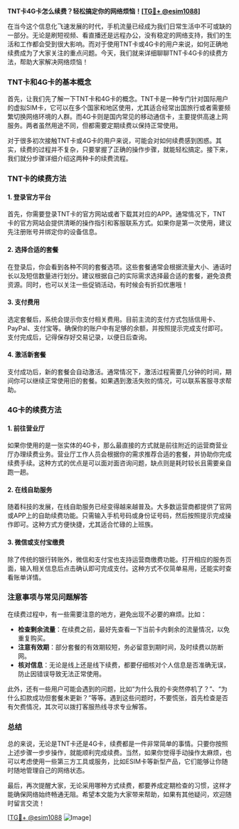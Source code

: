 **TNT卡4G卡怎么续费？轻松搞定你的网络烦恼！[[TG💪+ @esim1088](https://t.me/s/esim1088)]**

在当今这个信息化飞速发展的时代，手机流量已经成为我们日常生活中不可或缺的一部分。无论是刷短视频、看直播还是远程办公，没有稳定的网络支持，我们的生活和工作都会受到很大影响。而对于使用TNT卡或4G卡的用户来说，如何正确地续费成为了大家关注的重点问题。今天，我们就来详细聊聊TNT卡4G卡的续费方法，帮助大家解决网络烦恼！

### TNT卡和4G卡的基本概念

首先，让我们先了解一下TNT卡和4G卡的概念。TNT卡是一种专门针对国际用户的虚拟SIM卡，它可以在多个国家和地区使用，尤其适合经常出国旅行或者需要频繁切换网络环境的人群。而4G卡则是国内常见的移动通信卡，主要提供高速上网服务。两者虽然用途不同，但都需要定期续费以保持正常使用。

对于很多初次接触TNT卡或4G卡的用户来说，可能会对如何续费感到困惑。其实，续费的过程并不复杂，只要掌握了正确的操作步骤，就能轻松搞定。接下来，我们就分步骤详细介绍这两种卡的续费流程。

### TNT卡的续费方法

#### 1. 登录官方平台

首先，你需要登录TNT卡的官方网站或者下载其对应的APP。通常情况下，TNT卡的官方网站会提供清晰的操作指引和客服联系方式。如果你是第一次使用，建议先注册账号并绑定你的设备信息。

#### 2. 选择合适的套餐

在登录后，你会看到各种不同的套餐选项。这些套餐通常会根据流量大小、通话时长以及短信数量进行划分。建议根据自己的实际需求选择最合适的套餐，避免浪费资源。同时，也可以关注一些促销活动，有时候会有折扣优惠哦！

#### 3. 支付费用

选定套餐后，系统会提示你支付相关费用。目前主流的支付方式包括信用卡、PayPal、支付宝等。确保你的账户中有足够的余额，并按照提示完成支付即可。支付完成后，记得保存好交易记录，以便日后查询。

#### 4. 激活新套餐

支付成功后，新的套餐会自动激活。通常情况下，激活过程需要几分钟的时间，期间你可以继续正常使用旧的套餐。如果遇到激活失败的情况，可以联系客服寻求帮助。

### 4G卡的续费方法

#### 1. 前往营业厅

如果你使用的是一张实体的4G卡，那么最直接的方式就是前往附近的运营商营业厅办理续费业务。营业厅工作人员会根据你的需求推荐合适的套餐，并协助你完成续费手续。这种方式的优点是可以面对面咨询问题，缺点则是耗时较长且需要亲自跑一趟。

#### 2. 在线自助服务

随着科技的发展，在线自助服务已经变得越来越普及。大多数运营商都提供了官网或APP上的自助续费功能。只需输入手机号码或身份证号码，然后按照提示完成操作即可。这种方式方便快捷，尤其适合忙碌的上班族。

#### 3. 微信或支付宝缴费

除了传统的银行转账外，微信和支付宝也支持运营商缴费功能。打开相应的服务页面，输入相关信息后点击确认即可完成支付。这种方式不仅简单易用，还能实时查看账单详情。

### 注意事项与常见问题解答

在续费过程中，有一些需要注意的地方，避免出现不必要的麻烦。比如：

- **检查剩余流量**：在续费之前，最好先查看一下当前卡内剩余的流量情况，以免重复购买。
- **注意有效期**：部分套餐的有效期较短，务必留意到期时间，及时续费以防断网。
- **核对信息**：无论是线上还是线下续费，都要仔细核对个人信息是否准确无误，防止因错误导致无法正常使用。

此外，还有一些用户可能会遇到的问题，比如“为什么我的卡突然停机了？”、“为什么扣款成功但套餐未更新？”等等。遇到这些问题时，不要慌张，首先检查是否有欠费情况，其次可以拨打客服热线寻求专业解答。

### 总结

总的来说，无论是TNT卡还是4G卡，续费都是一件非常简单的事情。只要你按照上述步骤一步步操作，就能顺利完成续费。当然，如果你觉得手动操作太麻烦，也可以考虑使用一些第三方工具或服务，比如ESIM卡等新型产品，它们能够让你随时随地管理自己的网络状态。

最后，再次提醒大家，无论采用哪种方式续费，都要养成定期检查的习惯，这样才能确保网络始终畅通无阻。希望本文能为大家带来帮助，如果有其他疑问，欢迎随时留言交流！

[[TG💪+ @esim1088](https://t.me/s/esim1088) ![Image](https://i.postimg.cc/4NQfJmqS/Snipaste-2025-05-13-00-14-12.png)]